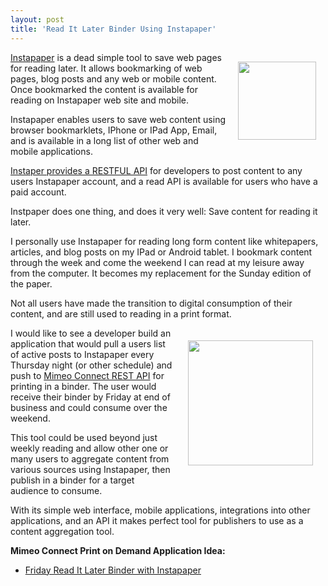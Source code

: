 ```yaml
---
layout: post
title: 'Read It Later Binder Using Instapaper'
---
```

<a title="Instapaper" href="http://www.instapaper.com/"><img style="padding: 15px;" src="http://kinlane-productions.s3.amazonaws.com/mimeo/application-images/instapaper-logo-250.png" alt="" width="125" align="right" /></a><a title="Instapaper" href="http://www.instapaper.com/">Instapaper</a> is a dead simple tool to save web pages for reading later. It allows bookmarking of web pages, blog posts and any web or mobile content. Once bookmarked the content is available for reading on Instapaper web site and mobile.<p></p>
<span>Instapaper enables users to save web content using browser bookmarklets, IPhone or IPad App, Email, and is available in a long list of other web and mobile applications.</span><p></p>
<span><a title="Instapaper providers a RESTFul API" href="http://www.instapaper.com/api/full">Instaper provides a RESTFUL API</a> for developers to post content to any users Instapaper account, and a read API is available for users who have a paid account.</span><p></p>
Instpaper does one thing, and does it very well: Save content for reading it later.<p></p>
I personally use Instapaper for reading long form content like whitepapers, articles, and blog posts on my IPad or Android tablet.  I bookmark content through the week and come the weekend I can read at my leisure away from the computer. It becomes my replacement for the Sunday edition of the paper.<p></p>
Not all users have made the transition to digital consumption of their content, and are still used to reading in a print format.<p></p>
<a title="Mimeo Connect REST API" href="http://developer.mimeo.com"><img style="padding: 20px;" src="http://kinlane-productions.s3.amazonaws.com/mimeo/mimeo_connect_logo.jpg" alt="" width="200" align="right" /></a>I would like to see a developer build an application that would pull a users list of active posts to Instapaper every Thursday night (or other schedule) and push to <a title="Mimeo Connect REST API" href="http://developer.mimeo.com">Mimeo Connect REST API</a> for printing in a binder. The user would receive their binder by Friday at end of business and could consume over the weekend.<p></p>
This tool could be used beyond just weekly reading and allow other one or many users to aggregate content from various sources using Instapaper, then publish in a binder for a target audience to consume.<p></p>
With its simple web interface, mobile applications, integrations into  other applications, and an API it makes perfect tool for publishers to  use as a content aggregation tool.<p></p>
<strong>Mimeo Connect Print on Demand Application Idea:</strong>
<ul class="mainlist">
	<li><a title="Read It Later Binder with Instapaper" href="http://developer.mimeo.com/projects/idea_detail.php?ID=13">Friday Read It Later Binder with Instapaper</a></li>
</ul>